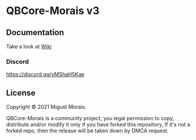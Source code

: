 # QBCore-Morais v3

## Documentation
Take a look at [Wiki](https://github.com/morais5/QBCore-Morais/wiki)

### Discord
https://discord.gg/yMShaH5Kae

## License
Copyright © 2021 Miguel Morais.

QBCore-Morais is a community project, you legal permission to copy, distribute and/or modify it only if you have forked this repository, If it's not a forked repo, then the release will be taken down by DMCA request.
